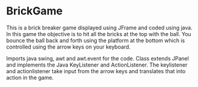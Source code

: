 # BrickGame
This is a brick breaker game displayed using JFrame and coded using java.
In this game the objective is to hit all the bricks at the top with the ball. You bounce the ball back and forth using the platform at the bottom which is controlled using the arrow keys on your keyboard.

Imports java swing, awt and awt.event for the code. Class extends JPanel and implements the Java KeyListener and ActionListener. The keylistener and actionlistener take input from the arrow keys and translates that into action in the game.
